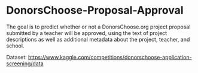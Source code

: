 # DonorsChoose-Proposal-Approval

The goal is to predict whether or not a DonorsChoose.org project proposal submitted by a teacher will be approved, using the text of project descriptions as well as additional metadata about the project, teacher, and school. 

Dataset: https://www.kaggle.com/competitions/donorschoose-application-screening/data
